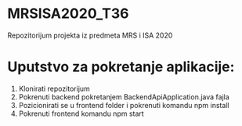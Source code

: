 # MRSISA2020_T36
Repozitorijum projekta iz predmeta MRS i ISA 2020


# Uputstvo za pokretanje aplikacije:

1. Klonirati repozitorijum
2. Pokrenuti backend pokretanjem BackendApiApplication.java fajla
3. Pozicionirati se u frontend folder i pokrenuti komandu npm install
4. Pokrenuti frontend komandu npm start
